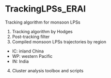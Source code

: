 # TrackingLPSs_ERAI
Tracking algorithm for monsoon LPSs

1. Tracking algorithm by Hodges
2. Post-tracking filter
3. Compiled monsoon LPSs trajectories by region
 + IC: inland China
 + WP: western Pacific
 + IN: India
4. Cluster analysis toolbox and scripts
